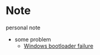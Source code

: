 # Note
personal note

- some problem
  - [Windows bootloader failure](https://github.com/AkaiKen/Note/blob/main/some%20problem/Windows%20bootloader%20failure.md)